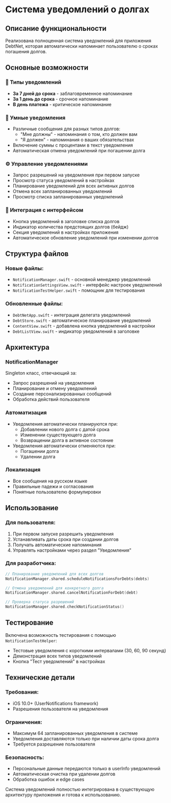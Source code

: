 # Система уведомлений о долгах

## Описание функциональности

Реализована полноценная система уведомлений для приложения DebtNet, которая автоматически напоминает пользователю о сроках погашения долгов.

## Основные возможности

### 🔔 Типы уведомлений
- **За 7 дней до срока** - заблаговременное напоминание
- **За 1 день до срока** - срочное напоминание  
- **В день платежа** - критическое напоминание

### 📱 Умные уведомления
- Различные сообщения для разных типов долгов:
  - "Мне должны" - напоминания о том, кто должен вам
  - "Я должен" - напоминания о ваших обязательствах
- Включение суммы с процентами в текст уведомления
- Автоматическая отмена уведомлений при погашении долга

### ⚙️ Управление уведомлениями
- Запрос разрешений на уведомления при первом запуске
- Просмотр статуса уведомлений в настройках
- Планирование уведомлений для всех активных долгов
- Отмена всех запланированных уведомлений
- Просмотр списка запланированных уведомлений

### 🎯 Интеграция с интерфейсом
- Кнопка уведомлений в заголовке списка долгов
- Индикатор количества предстоящих долгов (бейдж)
- Секция уведомлений в настройках приложения
- Автоматическое обновление уведомлений при изменении долгов

## Структура файлов

### Новые файлы:
- `NotificationManager.swift` - основной менеджер уведомлений
- `NotificationSettingsView.swift` - интерфейс настроек уведомлений
- `NotificationTestHelper.swift` - помощник для тестирования

### Обновленные файлы:
- `DebtNetApp.swift` - интеграция делегата уведомлений
- `DebtStore.swift` - автоматическое планирование уведомлений
- `ContentView.swift` - добавлена кнопка уведомлений в настройки
- `DebtListView.swift` - индикатор уведомлений в заголовке

## Архитектура

### NotificationManager
Singleton класс, отвечающий за:
- Запрос разрешений на уведомления
- Планирование и отмену уведомлений
- Создание персонализированных сообщений
- Обработка действий пользователя

### Автоматизация
- Уведомления автоматически планируются при:
  - Добавлении нового долга с датой срока
  - Изменении существующего долга
  - Возвращении долга в активное состояние
- Уведомления автоматически отменяются при:
  - Погашении долга
  - Удалении долга

### Локализация
- Все сообщения на русском языке
- Правильные падежи и согласования
- Понятные пользователю формулировки

## Использование

### Для пользователя:
1. При первом запуске разрешить уведомления
2. Устанавливать даты срока при создании долгов
3. Получать автоматические напоминания
4. Управлять настройками через раздел "Уведомления"

### Для разработчика:
```swift
// Планирование уведомлений для всех долгов
NotificationManager.shared.scheduleNotificationsForDebts(debts)

// Отмена уведомлений для конкретного долга
NotificationManager.shared.cancelNotificationForDebt(debt)

// Проверка статуса разрешений
NotificationManager.shared.checkNotificationStatus()
```

## Тестирование

Включена возможность тестирования с помощью `NotificationTestHelper`:
- Тестовые уведомления с короткими интервалами (30, 60, 90 секунд)
- Демонстрация всех типов уведомлений
- Кнопка "Тест уведомлений" в настройках

## Технические детали

### Требования:
- iOS 10.0+ (UserNotifications framework)
- Разрешения пользователя на уведомления

### Ограничения:
- Максимум 64 запланированных уведомления в системе
- Уведомления доставляются только при наличии даты срока долга
- Требуется разрешение пользователя

### Безопасность:
- Персональные данные передаются только в userInfo уведомлений
- Автоматическая очистка при удалении долгов
- Обработка ошибок и edge cases

Система уведомлений полностью интегрирована в существующую архитектуру приложения и готова к использованию.